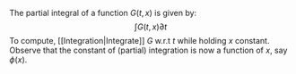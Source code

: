 The partial integral of a function $G(t,x)$ is given by:
$$\int G(t,x)\partial t$$
To compute, [[Integration|Integrate]] $G$ w.r.t $t$ while holding $x$ constant. Observe that the constant of (partial) integration is now a function of $x$, say $\phi(x)$.
